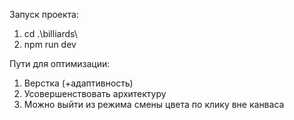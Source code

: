 Запуск проекта: 
1. cd .\billiards\
2. npm run dev 


Пути для оптимизации:

1. Верстка (+адаптивность)
2. Усовершенствовать архитектуру
2. Можно выйти из режима смены цвета по клику вне канваса
